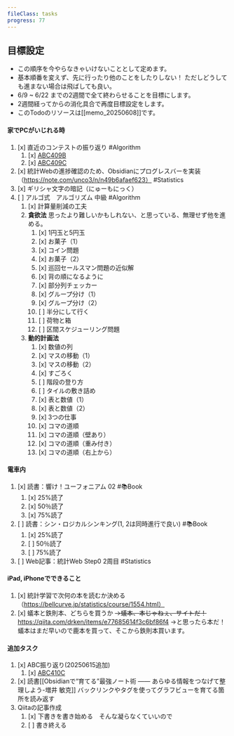 ```yaml
---
fileClass: tasks
progress: 77
---
```


## 目標設定
- この順序を今やらなきゃいけないこととして定めます。
- 基本順番を変えず、先に行ったり他のことをしたりしない！
  ただしどうしても進まない場合は飛ばしても良い。
- 6/9 ~ 6/22 までの2週間で全て終わらせることを目標にします。
- 2週間経ってからの消化具合で再度目標設定をします。
- このTodoのリソースは[[memo_20250608]]です。
#### 家でPCがいじれる時
1. [x] 直近のコンテストの振り返り #Algorithm 
	1. [x] [ABC409B](https://atcoder.jp/contests/abc409/tasks/abc409_b)
	2. [x] [ABC409C](https://atcoder.jp/contests/abc409/tasks/abc409_c)
2. [x] 統計Webの進捗確認のため、Obsidianにプログレスバーを実装（https://note.com/unco3/n/n49b6afaef623） #Statistics 
3. [x] ギリシャ文字の暗記（にゅーもにっく）
4. [ ] アルゴ式　アルゴリズム 中級 #Algorithm 
	1. [x] 計算量削減の工夫
	2.  **貪欲法**
	     思ったより難しいかもしれない、と思っている、無理せず他を進める。
		1. [x] 1円玉と5円玉
		2. [x] お菓子（1）
		3. [x] コイン問題
		4. [x] お菓子（2）
		5. [x] 巡回セールスマン問題の近似解
		6. [x] 背の順になるように
		7. [x] 部分列チェッカー
		8. [x] グループ分け（1）
		9. [x] グループ分け（2）
		10. [ ] 半分にして行く
		11. [ ] 荷物と箱
		12. [ ] 区間スケジューリング問題
	3. **動的計画法**
		1. [x] 数値の列
		2. [x] マスの移動（1）
		3. [x] マスの移動（2）
		4. [x] すごろく
		5. [ ] 階段の登り方
		6. [ ] タイルの敷き詰め
		7. [x] 表と数値（1）
		8. [x] 表と数値（2）
		9. [x] 3つの仕事
		10. [x] コマの道順
		11. [x] コマの道順（壁あり）
		12. [x] コマの道順（重み付き）
		13. [x] コマの道順（右上から）

#### 電車内
1. [x] 読書：響け！ユーフォニアム 02 #📚Book 
	1. [x] 25%読了
	2. [x] 50％読了
	3. [x] 75%読了
2. [ ] 読書：シン・ロジカルシンキング(1, 2は同時進行で良い) #📚Book 
	1. [x] 25%読了
	2. [ ] 50％読了
	3. [ ] 75%読了
3. [ ] Web記事：統計Web Step0 2周目 #Statistics

#### iPad, iPhoneでできること
1. [x] 統計学習で次何の本を読むか決める（https://bellcurve.jp/statistics/course/1554.html）
2. [x] 蟻本と鉄則本、どちらを買うか
		~~→蟻本、本じゃねぇ、サイトだ！~~
		https://qiita.com/drken/items/e77685614f3c6bf86f4
		→と思ったら本だ！
		蟻本はまだ早いので鹿本を買って、そこから鉄則本買います。

#### 追加タスク
1. [x] ABC振り返り(20250615追加)
	1. [x] [ABC410C](https://atcoder.jp/contests/abc410/tasks/abc410_c)
2. [x] 読書[[Obsidianで“育てる”最強ノート術 —— あらゆる情報をつなげて整理しよう-増井 敏克]] バックリンクやタグを使ってグラフビューを育てる箇所を読み返す
3. Qiitaの記事作成
	1. [x] 下書きを書き始める　そんな凝らなくていいので
	2. [ ] 書き終える